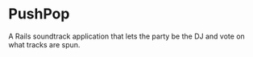 PushPop
=======

A Rails soundtrack application that lets the party be the DJ and vote on what tracks are spun.
